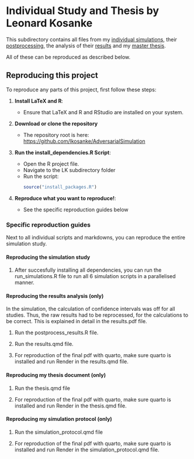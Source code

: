 # Individual Study and Thesis by Leonard Kosanke

This subdirectory contains all files from my [individual simulations](https://github.com/lkosanke/AdversarialSimulation/blob/main/LK/run_simulations.R), their [postprocessing](https://github.com/lkosanke/AdversarialSimulation/blob/main/LK/postprocess_results.R), the analysis of their [results](https://github.com/lkosanke/AdversarialSimulation/blob/main/LK/results.pdf) and my [master thesis](https://github.com/lkosanke/AdversarialSimulation/blob/main/LK/thesis.pdf).

All of these can be reproduced as described below.

## Reproducing this project

To reproduce any parts of this project, first follow these steps:

1. **Install LaTeX and R**:
   - Ensure that LaTeX and R and RStudio are installed on your system.
  
2. **Download or clone the repository**
   - The repository root is here: <https://github.com/lkosanke/AdversarialSimulation>

3. **Run the install_dependencies.R Script**:
   - Open the R project file.
   - Navigate to the LK subdirectory folder
   - Run the script:
     ```r
     source("install_packages.R")
     ```

4. **Reproduce what you want to reproduce!**:
   - See the specific reproduction guides below

### Specific reproduction guides
Next to all individual scripts and markdowns, you can reproduce the entire simulation study.

#### Reproducing the simulation study

1. After succesfully installing all dependencies, you can run the run_simulations.R file to run all 6 simulation scripts in a parallelised manner.


#### Reproducing the results analysis (only)

In the simulation, the calculation of confidence intervals was off for all studies. Thus, the raw results had to be reprocessed, for the calculations to be correct.
This is explained in detail in the results.pdf file.

1. Run the postprocess_results.R file.

2. Run the results.qmd file.

3. For reproduction of the final pdf with quarto, make sure quarto is installed and run Render in the results.qmd file.

#### Reproducing my thesis document (only)

1. Run the thesis.qmd file

2. For reproduction of the final pdf with quarto, make sure quarto is installed and run Render in the thesis.qmd file.

#### Reproducing my simulation protocol (only)

1. Run the simulation_protocol.qmd file

2. For reproduction of the final pdf with quarto, make sure quarto is installed and run Render in the simulation_protocol.qmd file.

